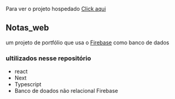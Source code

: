 Para ver o projeto hospedado [Click aqui](https://notas-web-online.vercel.app/)

## Notas_web

um projeto de portfólio
que usa o [Firebase](https://firebase.google.com/) como banco de dados

### ultilizados nesse repositório
- react
- Next
- Typescript
- Banco de doados não relacional Firebase
